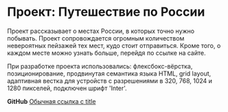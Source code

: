 # Проект: Путешествие по России

Проект рассказывает о местах России, в которых точно нужно побывать. 
Проект сопровождается огромным количеством невероятных пейзажей тех мест, кудо стоит отправиться. 
Кроме того, о каждом месте можно узнать больше, перейдя по ссылке на сайте.

При разработке проекта использовались: флексбокс-вёрстка, позиционирование, 
продвинутая семантика языка HTML, grid layout, адаптивная вестка для устройств 
с разрешениями в 320, 768, 1024 и 1280 пикселей, подключен шрифт 'Inter'.

**GitHub**
[Обычная ссылка с title](https://www.yandex.ru "Ссылка на проект: Путешествие по России")